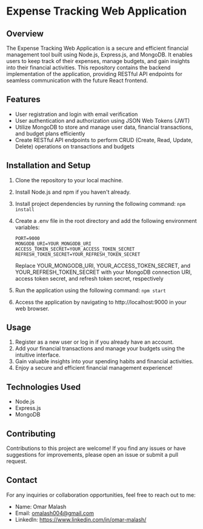 # Expense Tracking Web Application

## Overview

The Expense Tracking Web Application is a secure and efficient financial management tool built using Node.js, Express.js, and MongoDB. It enables users to keep track of their expenses, manage budgets, and gain insights into their financial activities. This repository contains the backend implementation of the application, providing RESTful API endpoints for seamless communication with the future React frontend.

## Features

- User registration and login with email verification
- User authentication and authorization using JSON Web Tokens (JWT)
- Utilize MongoDB to store and manage user data, financial transactions, and budget plans efficiently
- Create RESTful API endpoints to perform CRUD (Create, Read, Update, Delete) operations on transactions and budgets

## Installation and Setup

1. Clone the repository to your local machine.
2. Install Node.js and npm if you haven't already.
3. Install project dependencies by running the following command: `npm install`
4. Create a .env file in the root directory and add the following environment variables:
   
    ```
    PORT=9000
    MONGODB_URI=YOUR_MONGODB_URI
    ACCESS_TOKEN_SECRET=YOUR_ACCESS_TOKEN_SECRET
    REFRESH_TOKEN_SECRET=YOUR_REFRESH_TOKEN_SECRET
    ```

    Replace YOUR_MONGODB_URI, YOUR_ACCESS_TOKEN_SECRET, and YOUR_REFRESH_TOKEN_SECRET with your MongoDB connection URI, access token secret, and refresh token secret, respectively

5. Run the application using the following command: `npm start`
6. Access the application by navigating to http://localhost:9000 in your web browser.

## Usage

1. Register as a new user or log in if you already have an account.
2. Add your financial transactions and manage your budgets using the intuitive interface.
3. Gain valuable insights into your spending habits and financial activities.
4. Enjoy a secure and efficient financial management experience!

## Technologies Used

- Node.js
- Express.js
- MongoDB

## Contributing

Contributions to this project are welcome! If you find any issues or have suggestions for improvements, please open an issue or submit a pull request.

## Contact

For any inquiries or collaboration opportunities, feel free to reach out to me:

- Name: Omar Malash
- Email: omalash004@gmail.com
- LinkedIn: https://www.linkedin.com/in/omar-malash/

